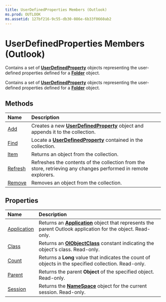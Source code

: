 ```yaml
---
title: UserDefinedProperties Members (Outlook)
ms.prod: OUTLOOK
ms.assetid: 127bf216-9c55-db30-086e-6b33f0660ab2
---
```



# UserDefinedProperties Members (Outlook)
Contains a set of  **[UserDefinedProperty](userdefinedproperty-object-outlook.md)** objects representing the user-defined properties defined for a **[Folder](folder-object-outlook.md)** object.

Contains a set of  **[UserDefinedProperty](userdefinedproperty-object-outlook.md)** objects representing the user-defined properties defined for a **[Folder](folder-object-outlook.md)** object.


## Methods



|**Name**|**Description**|
|:-----|:-----|
|[Add](userdefinedproperties-add-method-outlook.md)|Creates a new  **[UserDefinedProperty](userdefinedproperty-object-outlook.md)** object and appends it to the collection.|
|[Find](userdefinedproperties-find-method-outlook.md)|Locate a  **[UserDefinedProperty](userdefinedproperty-object-outlook.md)** contained in the collection.|
|[Item](userdefinedproperties-item-method-outlook.md)|Returns an object from the collection.|
|[Refresh](userdefinedproperties-refresh-method-outlook.md)|Refreshes the contents of the collection from the store, retrieving any changes performed in remote explorers.|
|[Remove](userdefinedproperties-remove-method-outlook.md)|Removes an object from the collection.|

## Properties



|**Name**|**Description**|
|:-----|:-----|
|[Application](userdefinedproperties-application-property-outlook.md)|Returns an  **[Application](application-object-outlook.md)** object that represents the parent Outlook application for the object. Read-only.|
|[Class](userdefinedproperties-class-property-outlook.md)|Returns an  **[OlObjectClass](olobjectclass-enumeration-outlook.md)** constant indicating the object's class. Read-only.|
|[Count](userdefinedproperties-count-property-outlook.md)|Returns a  **Long** value that indicates the count of objects in the specified collection. Read-only.|
|[Parent](userdefinedproperties-parent-property-outlook.md)|Returns the parent  **Object** of the specified object. Read-only.|
|[Session](userdefinedproperties-session-property-outlook.md)|Returns the  **[NameSpace](namespace-object-outlook.md)** object for the current session. Read-only.|

